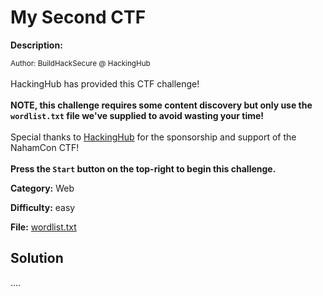 # My Second CTF

**Description:**

<small>Author: BuildHackSecure @ HackingHub</small><br><br>HackingHub has provided this CTF challenge! <br><br> <b>NOTE, this challenge requires some content discovery but only use the <code>wordlist.txt</code> file we've supplied to avoid wasting your time!</b> <br><br> Special thanks to <a href="https://hackinghub.io/">HackingHub</a> for the sponsorship and support of the NahamCon CTF!  <br><br> <b>Press the <code>Start</code> button on the top-right to begin this challenge.</b>


**Category:** Web

**Difficulty:** easy

**File:** [wordlist.txt](wordlist.txt)

## Solution

....
